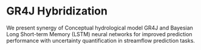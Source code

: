 # GR4J Hybridization
We present synergy of Conceptual hydrological model GR4J and Bayesian Long Short-term Memory (LSTM) neural networks for improved prediction performance with uncertainty quantification in streamflow prediction tasks. 
